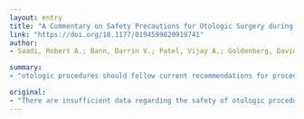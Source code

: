 ```yaml
---
layout: entry
title: "A Commentary on Safety Precautions for Otologic Surgery during the COVID-19 Pandemic"
link: "https://doi.org/10.1177/0194599820919741"
author:
- Saadi, Robert A.; Bann, Darrin V.; Patel, Vijay A.; Goldenberg, David; May, Jason; Isildak, Huseyin

summary:
- "otologic procedures should follow current recommendations for procedures involving the upper airway. Until preoperative diagnostic testing becomes standardized, elective cases should be deferred. N95 respirator and eye protection should be avoided unless absolutely necessary, and if performed, PAPR or sealed eye protection is recommended. Necessary procedures on positive, suspected, or unknown COVID-19 status patients should be performed using enhanced personal protective equipment."

original:
- "There are insufficient data regarding the safety of otologic procedures in the setting of the coronavirus disease 2019 (COVID-19) pandemic. Given the proclivity for respiratory pathogens to involve the middle ear and the significant aerosolization associated with many otologic procedures, safety precautions should follow current recommendations for procedures involving the upper airway. Until preoperative diagnostic testing becomes standardized and readily available, elective cases should be deferred and emergent/urgent cases should be treated as high risk for COVID-19 exposure. Necessary otologic procedures on positive, suspected, or unknown COVID-19 status patients should be performed using enhanced personal protective equipment, including an N95 respirator and eye protection or powered air-purifying respirator (PAPR, preferred), disposable cap, disposable gown, and gloves. Powered instrumentation should be avoided unless absolutely necessary, and if performed, PAPR or sealed eye protection is recommended."
---
```


